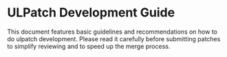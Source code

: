 ULPatch Development Guide
=========================

This document features basic guidelines and recommendations on how to do
ulpatch development. Please read it carefully before submitting patches to
simplify reviewing and to speed up the merge process.

